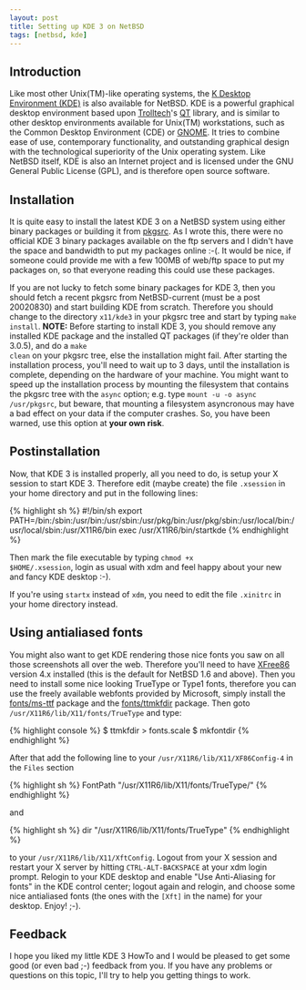 ```yaml
---
layout: post
title: Setting up KDE 3 on NetBSD
tags: [netbsd, kde]
---
```



## Introduction

Like most other Unix(TM)-like operating systems, the <a href="http://www.kde.org/">K Desktop
Environment (KDE)</a> is also available for NetBSD. KDE is a powerful graphical desktop
environment based upon <a href="http://trolltech.com/">Trolltech</a>'s <a
href="http://www.trolltech.com/products/qt/index.html">QT</a> library, and is similar to other
desktop environments available for Unix(TM) workstations, such as the Common Desktop Environment
(CDE) or <a href="http://www.gnome.org/">GNOME</a>. It tries to combine ease of use, contemporary
functionality, and outstanding graphical design with the technological superiority of the Unix
operating system. Like NetBSD itself, KDE is also an Internet project and is licensed under the
GNU General Public License (GPL), and is therefore open source software.


## Installation

It is quite easy to install the latest KDE 3 on a NetBSD system using either binary packages or
building it from <a href="http://www.pkgsrc.org/">pkgsrc</a>.  As I wrote this, there were no
official KDE 3 binary packages available on the ftp servers and I didn't have the space and
bandwidth to put my packages online :-(. It would be nice, if someone could provide me with a
few 100MB of web/ftp space to put my packages on, so that everyone reading this could use these
packages.

If you are not lucky to fetch some binary packages for KDE 3, then you should fetch a recent
pkgsrc from NetBSD-current (must be a post 20020830) and start building KDE from scratch.
Therefore you should change to the directory <code>x11/kde3</code> in your pkgsrc tree and
start by typing <code>make install</code>. <b>NOTE:</b> Before starting to install KDE 3, you
should remove any installed KDE package and the installed QT packages (if they're older
than 3.0.5), and do a <code>make clean</code> on your pkgsrc tree, else the installation might
fail. After starting the installation process, you'll need to wait up to 3 days, until the
installation is complete, depending on the hardware of your machine. You might want to speed
up the installation process by mounting the filesystem that contains the pkgsrc tree with the
<code>async</code> option; e.g. type <code>mount -u -o async /usr/pkgsrc</code>, but beware,
that mounting a filesystem asyncronous may have a bad effect on your data if the computer
crashes. So, you have been warned, use this option at <b>your own risk</b>.


## Postinstallation

Now, that KDE 3 is installed properly, all you need to do, is setup your X session to start
KDE 3. Therefore edit (maybe create) the file <code>.xsession</code> in your home directory
and put in the following lines:

{% highlight sh %}
#!/bin/sh
export PATH=/bin:/sbin:/usr/bin:/usr/sbin:/usr/pkg/bin:/usr/pkg/sbin:/usr/local/bin:/usr/local/sbin:/usr/X11R6/bin
exec /usr/X11R6/bin/startkde
{% endhighlight %}

Then mark the file executable by typing <code>chmod +x $HOME/.xsession</code>, login as usual
with xdm and feel happy about your new and fancy KDE desktop :-).

If you're using <code>startx</code> instead of <code>xdm</code>, you need to edit the file
<code>.xinitrc</code> in your home directory instead.


## Using antialiased fonts

You might also want to get KDE rendering those nice fonts you saw on all those screenshots all
over the web. Therefore you'll need to have <a href="http://www.xfree86.org/">XFree86</a> version
4.x installed (this is the default for NetBSD 1.6 and above). Then you need to install some nice
looking TrueType or Type1 fonts, therefore you can use the freely available webfonts provided by
Microsoft, simply install the <a
href="ftp://ftp.netbsd.org/pub/NetBSD-current/pkgsrc/fonts/ms-ttf/README.html">fonts/ms-ttf</a>
package and the <a
href="ftp://ftp.netbsd.org/pub/NetBSD-current/pkgsrc/fonts/ttmkfdir/README.html">fonts/ttmkfdir</a> package.
Then goto <code>/usr/X11R6/lib/X11/fonts/TrueType</code> and type:

{% highlight console %}
$ ttmkfdir > fonts.scale
$ mkfontdir
{% endhighlight %}

After that add the following line to your <code>/usr/X11R6/lib/X11/XF86Config-4</code>
in the <code>Files</code> section

{% highlight sh %}
FontPath "/usr/X11R6/lib/X11/fonts/TrueType/"
{% endhighlight %}

and

{% highlight sh %}
dir "/usr/X11R6/lib/X11/fonts/TrueType"
{% endhighlight %}

to your <code>/usr/X11R6/lib/X11/XftConfig</code>. Logout from your X session and restart your
X server by hitting <code>CTRL-ALT-BACKSPACE</code> at your xdm login prompt. Relogin to your
KDE desktop and enable "Use Anti-Aliasing for fonts" in the KDE control center; logout again and
relogin, and choose some nice antialiased fonts (the ones with the <code>[Xft]</code> in the
name) for your desktop. Enjoy! ;-).


## Feedback

I hope you liked my little KDE 3 HowTo and I would be pleased to
get some good (or even bad ;-) feedback from you. If you
have any problems or questions on this topic, I'll try to help you
getting things to work.

